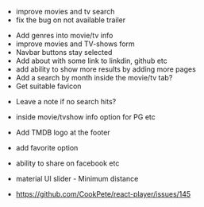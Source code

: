 <!--? MUST ?-->

- improve movies and tv search
- fix the bug on not available trailer

<!--? Should ?-->

- Add genres into movie/tv info
- improve movies and TV-shows form
- Navbar buttons stay selected
- Add about with some link to linkdin, github etc
- add ability to show more results by adding more pages
- Add a search by month inside the movie/tv tab?
- Get suitable favicon

<!--? At some point... ?-->

- Leave a note if no search hits?
- inside movie/tvshow info option for PG etc
- Add TMDB logo at the footer
- add favorite option
- ability to share on facebook etc

- material UI slider - Minimum distance
- https://github.com/CookPete/react-player/issues/145
